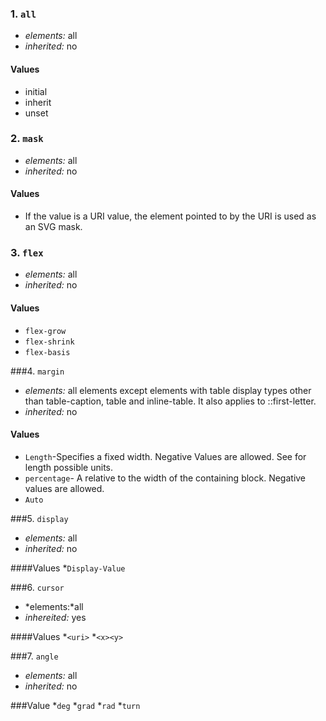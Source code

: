 ### 1. `all`

* *elements:* all
* *inherited:* no

#### Values

* initial
* inherit
* unset

### 2. `mask`

* *elements:* all 
* *inherited:* no

#### Values
* If the value is a URI value, the element pointed to by the URI is used as an SVG mask.

### 3. `flex`

* *elements:* all 
* *inherited:* no

#### Values
* `flex-grow`
* `flex-shrink`
* `flex-basis`

###4. `margin`

* *elements:* all elements except elements with table display types other than table-caption, table and inline-table. It also applies to ::first-letter.
* *inherited:* no

#### Values
* `Length`-Specifies a fixed width. Negative Values are allowed. See for length possible units.
* `percentage`- A relative to the width of the containing block. Negative values are allowed.
* `Auto`

###5. `display`

* *elements:* all 
* *inherited:* no

####Values
*`Display-Value`

###6. `cursor`

* *elements:*all
*  *inhereited:* yes

####Values
*`<uri>`
*`<x><y>`

###7. `angle` 

* *elements:* all 
* *inherited:* no

###Value
*`deg`
*`grad`
*`rad`
*`turn`

